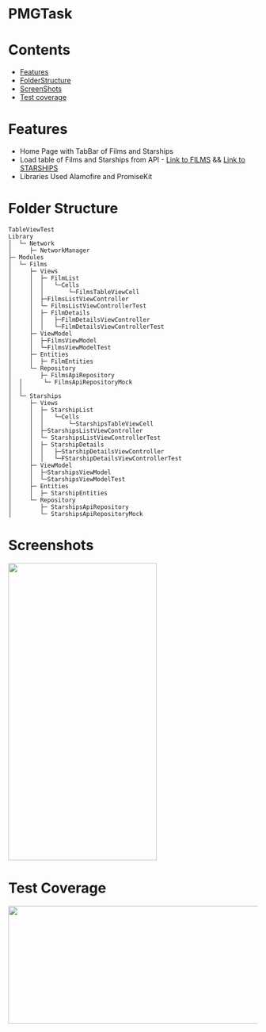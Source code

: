 # PMGTask
# Contents
- [Features](#features)
- [FolderStructure](#folder-structure)
- [ScreenShots](#screenshots)
- [Test coverage](#test-coverage)


# Features
- Home Page with TabBar of Films and Starships 
- Load table of Films and Starships  from API - [Link to FILMS](http://swapi.dev/api/films) && [Link to STARSHIPS](http://swapi.dev/api/starships)
- Libraries Used Alamofire and PromiseKit



# Folder Structure

```
TableViewTest
Library
│  └─ Network
│     ├─ NetworkManager
├─ Modules
│  └─ Films
│     ├─ Views
│     │  ├─ FilmList
│     │  │   └─Cells
│     │  │       └─FilmsTableViewCell
│     │  ├─FilmsListViewController
│     │  └─ FilmsListViewControllerTest
│     │  ├─ FilmDetails
│     │  │   ├─FilmDetailsViewController
│     │  │   └─FilmDetailsViewControllerTest
│     ├─ ViewModel
│     │  ├─FilmsViewModel
│     │  └─FilmsViewModelTest
│     ├─ Entities
│     │  ├─ FilmEntities
│     └─ Repository
│        ├─ FilmsApiRepository
│  │      └─ FilmsApiRepositoryMock
│  │
│  └─ Starships
│     ├─ Views
│     │  ├─ StarshipList
│     │  │   └─Cells
│     │  │       └─StarshipsTableViewCell
│     │  ├─StarshipsListViewController
│     │  └─ StarshipsListViewControllerTest
│     │  ├─ StarshipDetails
│     │  │   ├─StarshipDetailsViewController
│     │  │   └─FStarshipDetailsViewControllerTest
│     ├─ ViewModel
│     │  ├─StarshipsViewModel
│     │  └─StarshipsViewModelTest
│     ├─ Entities
│     │  ├─ StarshipEntities
│     └─ Repository
│        ├─ StarshipsApiRepository
│        └─ StarshipsApiRepositoryMock

```

# Screenshots

<img src="https://user-images.githubusercontent.com/18598946/142763508-381ad76e-e855-4cff-b500-6d7684a5fbb0.gif" width="300" height="600"/>




# Test Coverage

<img src="https://user-images.githubusercontent.com/18598946/142763239-1a5bf4dd-8e57-4afd-a56a-c4c8ecead4d7.png" width="2800" height="238"/>
